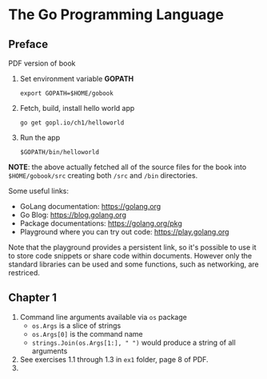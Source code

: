 # The Go Programming Language

## Preface

PDF version of book

1. Set environment variable **GOPATH** 

    ```
    export GOPATH=$HOME/gobook
    ```
                
2. Fetch, build, install hello world app

    ```
    go get gopl.io/ch1/helloworld
    ```
                
3. Run the app

    ```
    $GOPATH/bin/helloworld
    ```



**NOTE**: the above actually fetched all of the source files for the book into `$HOME/gobook/src` creating both `/src` and `/bin` directories.


Some useful links:
- GoLang documentation: https://golang.org
- Go Blog: https://blog.golang.org
- Package documentations: https://golang.org/pkg
- Playground where you can try out code: https://play.golang.org

Note that the playground provides a persistent link, so it's possible to use it to store code snippets or share code within documents. However only the standard libraries can be used and some functions, such as networking, are restriced.


## Chapter 1

1. Command line arguments available via `os` package
   - `os.Args` is a slice of strings
   - `os.Args[0]` is the command name
   - `strings.Join(os.Args[1:], " ")` would produce a string of all arguments
2. See exercises 1.1 through 1.3 in `ex1` folder, page 8 of PDF.
3. 